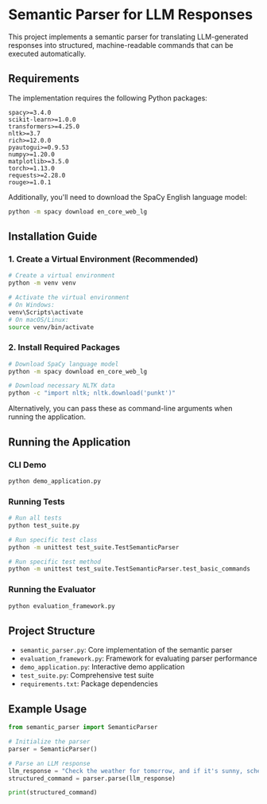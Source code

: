 # Semantic Parser for LLM Responses

This project implements a semantic parser for translating LLM-generated responses into structured, machine-readable commands that can be executed automatically.

## Requirements

The implementation requires the following Python packages:

```
spacy>=3.4.0
scikit-learn>=1.0.0
transformers>=4.25.0
nltk>=3.7
rich>=12.0.0
pyautogui>=0.9.53
numpy>=1.20.0
matplotlib>=3.5.0
torch>=1.13.0
requests>=2.28.0
rouge>=1.0.1
```

Additionally, you'll need to download the SpaCy English language model:

```bash
python -m spacy download en_core_web_lg
```

## Installation Guide

### 1. Create a Virtual Environment (Recommended)

```bash
# Create a virtual environment
python -m venv venv

# Activate the virtual environment
# On Windows:
venv\Scripts\activate
# On macOS/Linux:
source venv/bin/activate
```

### 2. Install Required Packages

```bash
# Download SpaCy language model
python -m spacy download en_core_web_lg

# Download necessary NLTK data
python -c "import nltk; nltk.download('punkt')"
```
Alternatively, you can pass these as command-line arguments when running the application.

## Running the Application

### CLI Demo

```bash
python demo_application.py
```

### Running Tests

```bash
# Run all tests
python test_suite.py

# Run specific test class
python -m unittest test_suite.TestSemanticParser

# Run specific test method
python -m unittest test_suite.TestSemanticParser.test_basic_commands
```

### Running the Evaluator

```bash
python evaluation_framework.py
```

## Project Structure

- `semantic_parser.py`: Core implementation of the semantic parser
- `evaluation_framework.py`: Framework for evaluating parser performance
- `demo_application.py`: Interactive demo application
- `test_suite.py`: Comprehensive test suite
- `requirements.txt`: Package dependencies

## Example Usage

```python
from semantic_parser import SemanticParser

# Initialize the parser
parser = SemanticParser()

# Parse an LLM response
llm_response = "Check the weather for tomorrow, and if it's sunny, schedule a picnic"
structured_command = parser.parse(llm_response)

print(structured_command)
```